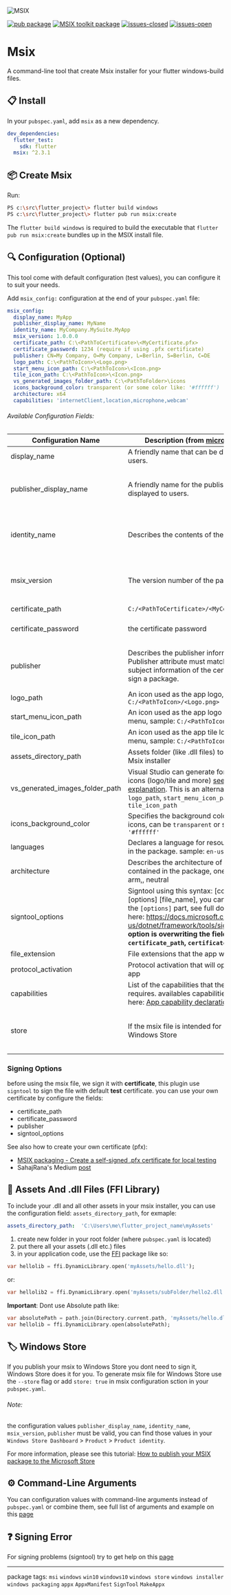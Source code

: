 ![MSIX](https://raw.githubusercontent.com/YehudaKremer/msix/main/documentation/logo/pub-logo.png)

[![pub package](https://img.shields.io/pub/v/msix.svg?color=blue)](https://pub.dev/packages/msix) [![MSIX toolkit package](https://img.shields.io/github/v/tag/microsoft/MSIX-Toolkit?color=blue&label=MSIX-Toolkit)](https://github.com/microsoft/MSIX-Toolkit) [![issues-closed](https://img.shields.io/github/issues-closed/YehudaKremer/msix?color=green)](https://github.com/YehudaKremer/msix/issues?q=is%3Aissue+is%3Aclosed) [![issues-open](https://img.shields.io/github/issues-raw/YehudaKremer/msix)](https://github.com/YehudaKremer/msix/issues)

# Msix
A command-line tool that create Msix installer for your flutter windows-build files.

## :clipboard: Install
In your `pubspec.yaml`, add `msix` as a new dependency.
```yaml
dev_dependencies:
  flutter_test:
    sdk: flutter
  msix: ^2.3.1
```

## :package: Create Msix
Run:
```bash
PS c:\src\flutter_project\> flutter build windows
PS c:\src\flutter_project\> flutter pub run msix:create
```
The `flutter build windows` is required to build the executable that
`flutter pub run msix:create` bundles up in the MSIX install file.

## :mag: Configuration (Optional)
This tool come with default configuration (test values), you can configure it to suit your needs.

Add `msix_config:` configuration at the end of your `pubspec.yaml` file:
```yaml
msix_config:
  display_name: MyApp
  publisher_display_name: MyName
  identity_name: MyCompany.MySuite.MyApp
  msix_version: 1.0.0.0
  certificate_path: C:\<PathToCertificate>\<MyCertificate.pfx>
  certificate_password: 1234 (require if using .pfx certificate)
  publisher: CN=My Company, O=My Company, L=Berlin, S=Berlin, C=DE
  logo_path: C:\<PathToIcon>\<Logo.png>
  start_menu_icon_path: C:\<PathToIcon>\<Icon.png>
  tile_icon_path: C:\<PathToIcon>\<Icon.png>
  vs_generated_images_folder_path: C:\<PathToFolder>\icons
  icons_background_color: transparent (or some color like: '#ffffff')
  architecture: x64
  capabilities: 'internetClient,location,microphone,webcam'
```

###### Available Configuration Fields:
Configuration Name | Description (from [microsoft docs](https://docs.microsoft.com/en-us/uwp/schemas/appxpackage/appxmanifestschema/schema-root "microsoft docs")) | Example Value And Type | Required
--- | --- | --- | --- 
|  display_name | A friendly name that can be displayed to users. | MyApp (string) | No |
|  publisher_display_name | A friendly name for the publisher that can be displayed to users. | MyName (string) | require if uploading to windows store |
|  identity_name | Describes the contents of the package. | com.flutter.MyApp (string) | require if uploading to windows store |
|  msix_version | The version number of the package. | 1.0.0.0 (must be four numbers with dots) | require if uploading to windows store |
|  certificate_path | `C:/<PathToCertificate>/<MyCertificate.pfx>` |  | No |
|  certificate_password | the certificate password | 1234 (string) | require if using .pfx certificate |
|  publisher | Describes the publisher information. The Publisher attribute must match the publisher subject information of the certificate used to sign a package. | CN=My Company, O=My Company, L=Berlin, S=Berlin, C=DE (string) | require if uploading to windows store |
|  logo_path | An icon used as the app logo, sample: `C:/<PathToIcon>/<Logo.png>` |  | No |
|  start_menu_icon_path |  An icon used as the app logo in the start-menu, sample: `C:/<PathToIcon>/<Icon.png>` |  | No |
|  tile_icon_path | An icon used as the app tile logo in the start-menu, sample: `C:/<PathToIcon>/<Icon.png>` |  | No |
|  assets_directory_path | Assets folder (like .dll files) to include in the Msix installer |  `C:\<PathToFolder>\myAssets` (string) | No |
|  vs_generated_images_folder_path | Visual Studio can generate for you optimized icons (logo/tile and more) [see Thomas's explanation](https://github.com/YehudaKremer/msix/issues/19). This is an alternative for `logo_path`, `start_menu_icon_path`, `tile_icon_path` |  `C:\<PathToFolder>\icons` (string) | No |
|  icons_background_color | Specifies the background color of the app icons, can be `transparent` or some color like: `'#ffffff'` | transparent (string) | No |
|  languages | Declares a language for resources contained in the package. sample: `en-us, ja-jp` | en-us (string) | No |
|  architecture | Describes the architecture of the code contained in the package, one of: x86, x64, arm,, neutral | x64 (string) | No |
|  signtool_options | Signtool using this syntax: [command] [options] [file_name], you can provide here the `[options]` part, see full documentation here: https://docs.microsoft.com/en-us/dotnet/framework/tools/signtool-exe **this option is overwriting the fields: `certificate_path`, `certificate_password`** | /v /fd SHA256 /f C:/Users/me/Desktop/my.cer (string) | No |
|  file_extension | File extensions that the app will used to open | .txt, .myFile, .test1  (string) | No |
|  protocol_activation | Protocol activation that will open and use the app | http  (string) | No |
|  capabilities | List of the capabilities that the application requires. availables capabilities can be found here: [App capability declarations](https://docs.microsoft.com/en-us/windows/uwp/packaging/app-capability-declarations) | `internetClient,location,microphone,bluetooth,webcam` (string) | No |
|  store | If the msix file is intended for publish in Windows Store | false (boolean) | require if uploading to windows store |

### Signing Options
before using the msix file, we sign it with **certificate**,
this plugin use `signtool` to sign the file with default **test** certificate.
you can use your own certificate by configure the fields:
- certificate_path
- certificate_password
- publisher
- signtool_options

See also how to create your own certificate (pfx):
- [MSIX packaging - Create a self-signed .pfx certificate for local testing](https://flutter.dev/desktop#msix-packaging "Create a self-signed .pfx certificate for local testing")
- SahajRana's Medium [post](https://sahajrana.medium.com/how-to-generate-a-pfx-certificate-for-flutter-windows-msix-lib-a860cdcebb8 "How to generate a .pfx certificate for Flutter windows MSIX lib?")

## :file_folder: Assets And .dll Files (FFI Library)
To include your .dll and all other assets in your msix installer, you can use the configuration field: `assets_directory_path`, for exmaple:
```yaml
assets_directory_path:  'C:\Users\me\flutter_project_name\myAssets'
```

1. create new folder in your root folder (where `pubspec.yaml` is located)
2. put there all your assets (.dll etc.) files
3. in your application code, use the [FFI](https://pub.dev/packages/ffi "FFI package") package like so:
```dart
var hellolib = ffi.DynamicLibrary.open('myAssets/hello.dll');
```
or:
```dart
var hellolib2 = ffi.DynamicLibrary.open('myAssets/subFolder/hello2.dll');
```
**Important**: Dont use Absolute path like:
```dart
var absolutePath = path.join(Directory.current.path, 'myAssets/hello.dll');
var hellolib = ffi.DynamicLibrary.open(absolutePath);
```

## :label: Windows Store
If you publish your msix to Windows Store you dont need to sign it, Windows Store does it for you.
To generate msix file for Windows Store use the `--store` flag or add `store: true` in msix configuration sction in your `pubspec.yaml`.

###### Note:
the configuration values `publisher_display_name`, `identity_name`, `msix_version`, `publisher` must be valid,
you can find those values in your `Windows Store Dashboard` > `Product` > `Product identity`.

For more information, please see this tutorial: [How to publish your MSIX package to the Microsoft Store](https://www.advancedinstaller.com/msix-publish-microsoft-store.html)

## :gear: Command-Line Arguments
You can configuration values with command-line arguments instead of `pubspec.yaml` or combine them,
see full list of arguments and example on this [page](https://github.com/YehudaKremer/msix/blob/main/documentation/command-line-arguments.md)

## :question: Signing Error
For signing problems (signtool) try to get help on this [page](https://github.com/YehudaKremer/msix/blob/main/documentation/troubleshoot-signing-errors.md)

---
package tags: `msi` `windows` `win10` `windows10` `windows store` `windows installer` `windows packaging` `appx` `AppxManifest` `SignTool` `MakeAppx`
